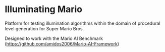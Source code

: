 # Illuminating Mario
 Platform for testing illumination algorithms within the domain of procedural level generation for Super Mario Bros
 
 Designed to work with the Mario AI Benchmark (https://github.com/amidos2006/Mario-AI-Framework)
